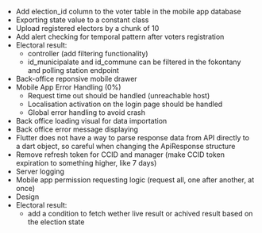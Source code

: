 - Add election_id column to the voter table in the mobile app database
- Exporting state value to a constant class
- Upload registered electors by a chunk of 10
- Add alert checking for temporal pattern after voters registration
- Electoral result:
	- controller (add filtering functionality)
	- id_municipalate and id_commune can be filtered in the fokontany and polling station endpoint
- Back-office reponsive mobile drawer
- Mobile App Error Handling (0%)
	- Request time out should be handled (unreachable host)
	- Localisation activation on the login page should be handled
	- Global error handling to avoid crash
- Back office loading visual for data importation
- Back office error message displaying
- Flutter does not have a way to parse response data from API directly to a dart object, so careful when changing the ApiResponse structure
- Remove refresh token for CCID and manager (make CCID token expiration to something higher, like 7 days)
- Server logging
- Mobile app permission requesting logic (request all, one after another, at once)
- Design
- Electoral result:
	- add a condition to fetch wether live result or achived result based on the election state